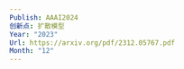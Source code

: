 ```yaml
---
Publish: AAAI2024
创新点: 扩散模型
Year: "2023"
Url: https://arxiv.org/pdf/2312.05767.pdf
Month: "12"
---
```

